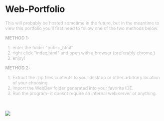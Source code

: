 # Web-Portfolio
<div style="color:silver;">
  <p>
    This will probably be hosted sometime in the future, but in the meantime to view this portfolio you'll 
    first need to follow one of the two methods below.
  </p>

  <p>
  <b>METHOD 1:</b>
    <ol>
      <li>enter the folder "public_html"</li>
      <li>right click "index.html" and open with a browser (preferably chrome.)</li>
      <li>enjoy!</li>
    </ol>
  </p>

  <p>
    <b>METHOD 2:</b> 
    <ol>
      <li>Extract the .zip files contents to your desktop or other arbitrary location of your choosing.</li>
      <li>import the WebDev folder generated into your favorite IDE.</li>
      <li>Run the program- it doesnt require an internal web server or anything.</li>
    </ol>
  </p>
</div>
<br><br>
<img src="https://github.com/theskidster/Web-Portfolio/blob/master/img_preview.gif">
